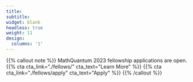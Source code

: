 ```yaml
---
title:
subtitle:
widget: blank
headless: true
weight: 11
design:
  columns: '1'
---
```


{{% callout note %}}
MathQuantum 2023 fellowship applications are open. {{% cta cta_link="./fellows/" cta_text="Learn More" %}} {{% cta cta_link="./fellows/apply" cta_text="Apply" %}}
{{% /callout %}}

